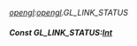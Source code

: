 _[opengl](../../modules/opengl/opengl-module.md):[opengl](../../modules/opengl/opengl-module.md).GL\_LINK\_STATUS_
##### Const GL\_LINK\_STATUS:[Int](../../modules/wonkey/wonkey-types-int.md)
